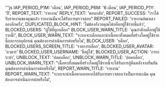 '''js
  IAP_PERIOD_P1M: 'เดือน',
  IAP_PERIOD_P6M: '6 เดือน',
  IAP_PERIOD_P1Y: 'ปี',
  REPORT_TEXT: 'รายงาน'
  REPLY_TEXT: 'ตอบกลับ',
  REPORT_SUCCESS: "เราได้รับรายงานของคุณแล้ว รายงานนั้นจะได้รับการตรวจสอบ"
  REPORT_FAILED: 'รายงานล้มเหลวลองอีกครั้ง',
  DUPLICATED_BLOCK_HINT: 'ไม่ต้องกังวลคุณได้บล็อกผู้ใช้รายนี้แล้ว',
  BLOCKED_USERS: "ผู้ใช้ที่ถูกบล็อก"
  BLOCK_USER_WARN_TITLE: 'คุณกําลังบล็อกผู้ใช้รายนี้!',
  BLOCK_USER_WARN_TEXT: "ระบบจะบล็อกและนําเนื้อหาทั้งหมดที่สร้างโดยผู้ใช้รายนี้ออกจากอุปกรณ์ คุณต้องการดําเนินการต่อหรือไม่',
  BLOCK_USER: 'บล็อก',
  BLOCKED_USERS_SCREEN_TITLE: 'รายการบล็อก',
  BLOCKED_USER_AVATAR: 'อวตาร'
  BLOCKED_USER_USERNAME: 'ชื่อผู้ใช้',
  BLOCKED_USER_ACTION: 'การกระทํา',
  UNBLOCK_TEXT: 'ปลดบล็อก',
  UNBLOCK_WARN_TITLE: 'ปลดบล็อก',
  UNBLOCK_WARN_TEXT: "เนื้อหาทั้งหมดที่สร้างโดยผู้ใช้รายนี้จะได้รับการกู้คืนหลังจากยืนยัน คุณต้องการดําเนินการต่อหรือไม่',
  REPORT_WARN_TITLE: 'รายงาน'
  REPORT_WARN_TEXT: "ระบบจะนําเนื้อหาออกหากได้รับการตรวจสอบว่าเป็นการละเมิด คุณต้องการดําเนินการต่อหรือไม่',

```
